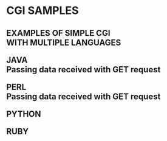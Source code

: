 <h1>CGI SAMPLES<h2>

**EXAMPLES OF SIMPLE CGI**
<br>
**WITH MULTIPLE LANGUAGES**

**JAVA**
<br>
Passing data received with GET request

**PERL**
<br>
Passing data received with GET request

**PYTHON**

**RUBY**
